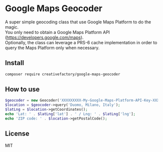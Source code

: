 # Google Maps Geocoder
A super simple geocoding class that use Google Maps Platform to do the magic.\
You only need to obtain a Google Maps Platform API (https://developers.google.com/maps).\
Optionally, the class can leverage a PRS-6 cache implementation in order to query the Maps Platform only when necessary.


## Install
```bash
composer require creativefactory/google-maps-geocoder
```

## How to use
```php
$geocoder = new Geocoder('XXXXXXXXX-My-Google-Maps-Platform-API-Key-XXXXXXXXX', 'en');
$location = $geocoder->query('Duomo, Milano, Italy');
$latLng = $location->getCoordinates();
echo 'Lat: ' . $latLng['lat'] . ' / Lng: ' . $latLng['lng'];
echo 'ZIP code: ' . $location->getPostalCode();
```

## License
MIT